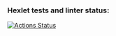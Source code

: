 ### Hexlet tests and linter status:
[![Actions Status](https://github.com/Maevgal/java-project-72/actions/workflows/hexlet-check.yml/badge.svg)](https://github.com/Maevgal/java-project-72/actions)